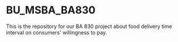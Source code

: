 # BU_MSBA_BA830
This is the repository for our BA 830 project about food delivery time interval on consumers' willingness to pay. 
